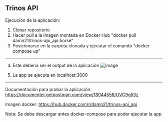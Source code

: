 Trinos API
----------------------
Ejecución de la aplicación:
1. Clonar repositorio
2. Hacer pull a la imagen montada en Docker Hub "docker pull damn21/trinos-api_api:horse" 
3. Posicionarse en la carpeta clonada y ejecutar el comando "docker-compose up"
----------------------------------------------
4. Este debería ser el output de la aplicación
![image](https://user-images.githubusercontent.com/88041591/142210967-d91ecc06-7ecf-42e3-9006-7380a5a85cd5.png)


5. La app se ejecuta en localhost:3000
------------------------------------------------
Documentación para probar la aplicación:
https://documenter.getpostman.com/view/18044556/UVC9g53z

Imagen docker: 
https://hub.docker.com/r/damn21/trinos-api_api

Nota: Se debe descargar antes docker-compose para poder ejecutar la app

